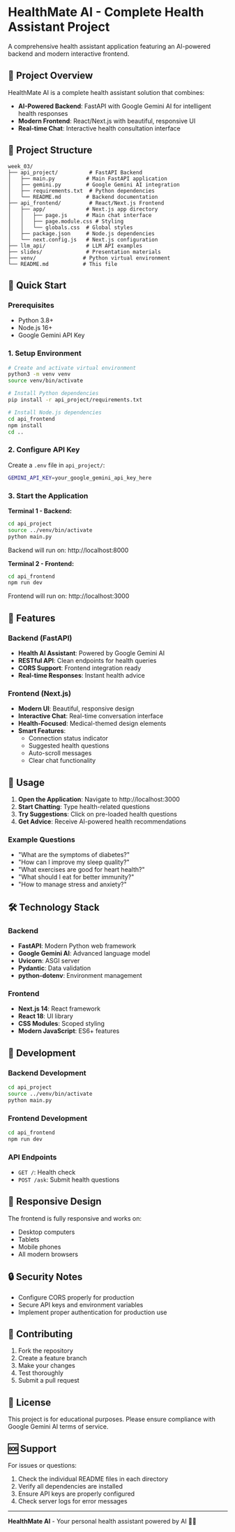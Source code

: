 # HealthMate AI - Complete Health Assistant Project

A comprehensive health assistant application featuring an AI-powered backend and modern interactive frontend.

## 🏥 Project Overview

HealthMate AI is a complete health assistant solution that combines:
- **AI-Powered Backend**: FastAPI with Google Gemini AI for intelligent health responses
- **Modern Frontend**: React/Next.js with beautiful, responsive UI
- **Real-time Chat**: Interactive health consultation interface

## 📁 Project Structure

```
week_03/
├── api_project/          # FastAPI Backend
│   ├── main.py          # Main FastAPI application
│   ├── gemini.py        # Google Gemini AI integration
│   ├── requirements.txt  # Python dependencies
│   └── README.md        # Backend documentation
├── api_frontend/         # React/Next.js Frontend
│   ├── app/             # Next.js app directory
│   │   ├── page.js      # Main chat interface
│   │   ├── page.module.css # Styling
│   │   └── globals.css  # Global styles
│   ├── package.json     # Node.js dependencies
│   └── next.config.js   # Next.js configuration
├── llm_api/             # LLM API examples
├── slides/              # Presentation materials
├── venv/               # Python virtual environment
└── README.md           # This file
```

## 🚀 Quick Start

### Prerequisites
- Python 3.8+
- Node.js 16+
- Google Gemini API Key

### 1. Setup Environment
```bash
# Create and activate virtual environment
python3 -m venv venv
source venv/bin/activate

# Install Python dependencies
pip install -r api_project/requirements.txt

# Install Node.js dependencies
cd api_frontend
npm install
cd ..
```

### 2. Configure API Key
Create a `.env` file in `api_project/`:
```bash
GEMINI_API_KEY=your_google_gemini_api_key_here
```

### 3. Start the Application

**Terminal 1 - Backend:**
```bash
cd api_project
source ../venv/bin/activate
python main.py
```
Backend will run on: http://localhost:8000

**Terminal 2 - Frontend:**
```bash
cd api_frontend
npm run dev
```
Frontend will run on: http://localhost:3000

## 🎯 Features

### Backend (FastAPI)
- **Health AI Assistant**: Powered by Google Gemini AI
- **RESTful API**: Clean endpoints for health queries
- **CORS Support**: Frontend integration ready
- **Real-time Responses**: Instant health advice

### Frontend (Next.js)
- **Modern UI**: Beautiful, responsive design
- **Interactive Chat**: Real-time conversation interface
- **Health-Focused**: Medical-themed design elements
- **Smart Features**: 
  - Connection status indicator
  - Suggested health questions
  - Auto-scroll messages
  - Clear chat functionality

## 💬 Usage

1. **Open the Application**: Navigate to http://localhost:3000
2. **Start Chatting**: Type health-related questions
3. **Try Suggestions**: Click on pre-loaded health questions
4. **Get Advice**: Receive AI-powered health recommendations

### Example Questions
- "What are the symptoms of diabetes?"
- "How can I improve my sleep quality?"
- "What exercises are good for heart health?"
- "What should I eat for better immunity?"
- "How to manage stress and anxiety?"

## 🛠️ Technology Stack

### Backend
- **FastAPI**: Modern Python web framework
- **Google Gemini AI**: Advanced language model
- **Uvicorn**: ASGI server
- **Pydantic**: Data validation
- **python-dotenv**: Environment management

### Frontend
- **Next.js 14**: React framework
- **React 18**: UI library
- **CSS Modules**: Scoped styling
- **Modern JavaScript**: ES6+ features

## 🔧 Development

### Backend Development
```bash
cd api_project
source ../venv/bin/activate
python main.py
```

### Frontend Development
```bash
cd api_frontend
npm run dev
```

### API Endpoints
- `GET /`: Health check
- `POST /ask`: Submit health questions

## 📱 Responsive Design

The frontend is fully responsive and works on:
- Desktop computers
- Tablets
- Mobile phones
- All modern browsers

## 🔒 Security Notes

- Configure CORS properly for production
- Secure API keys and environment variables
- Implement proper authentication for production use

## 🤝 Contributing

1. Fork the repository
2. Create a feature branch
3. Make your changes
4. Test thoroughly
5. Submit a pull request

## 📄 License

This project is for educational purposes. Please ensure compliance with Google Gemini AI terms of service.

## 🆘 Support

For issues or questions:
1. Check the individual README files in each directory
2. Verify all dependencies are installed
3. Ensure API keys are properly configured
4. Check server logs for error messages

---

**HealthMate AI** - Your personal health assistant powered by AI 🤖🏥

